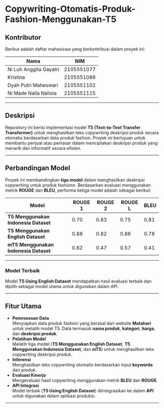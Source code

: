 # **Copywriting-Otomatis-Produk-Fashion-Menggunakan-T5**
## **Kontributor**

Berikut adalah daftar mahasiswa yang berkontribusi dalam proyek ini:

| Nama                   | NIM        |
| ---------------------- | ---------- |
| Ni Luh Anggita Gayatri | 2105551077 |
| Kristina               | 2105551088 |
| Dyah Putri Maheswari   | 2105551102 |
| Ni Made Naila Nalista  | 2105551115 |

---

## **Deskripsi**

Repository ini berisi implementasi model **T5 (Text-to-Text Transfer Transformer)** untuk menghasilkan teks copywriting deskripsi produk secara otomatis berdasarkan data produk fashion. Proyek ini bertujuan untuk membantu penjual atau pemasar dalam menciptakan deskripsi produk yang menarik dan informatif secara efisien.

---

## **Perbandingan Model**

Proyek ini membandingkan **tiga model** dalam menghasilkan deskripsi copywriting untuk produk fashionn. Berdasarkan evaluasi menggunakan metrik **ROUGE** dan **BLEU**, performa ketiga model adalah sebagai berikut:

| Model                     | ROUGE 1 | ROUGE 2 | ROUGE L | BLEU  |
|---------------------------|---------|---------|---------|-------|
| **T5 Menggunakan Indonesia Dataset**  | 0.70    | 0.83    | 0.75    | 0.81  |
| **T5 Menggunakan English Dataset**    | 0.88    | 0.82    | 0.86    | 0.78  |
| **mT5 Menggunakan Indonesia Dataset** | 0.62    | 0.47    | 0.57    | 0.41  |

---

### **Model Terbaik**  
Model **T5 Using English Dataset** mendapatkan hasil evaluasi terbaik dan dipilih sebagai model utama untuk digunakan dalam API.

---

## **Fitur Utama**

- **Pemrosesan Data**  
   Menyiapkan data produk fashion yang berasal dari website **Matahari** untuk melatih model T5. Data termasuk **nama produk**, **kategori**, **harga**, dan **deskripsi produk**.  
- **Pelatihan Model**  
   Melatih tiga model (**T5 Menggunakan English Dataset**, **T5 Menggunakan Indonesia Dataset**, dan **mT5**) untuk menghasilkan teks copywriting deskripsi produk.  
- **Inferensi**  
   Menghasilkan teks copywriting otomatis berdasarkan input **keywords** dari produk.  
- **Evaluasi Kinerja**  
   Mengevaluasi hasil copywriting menggunakan metrik **BLEU** dan **ROUGE**.  
- **API Integrasi**  
   Model terbaik (**T5 Using English Dataset**) diintegrasikan ke dalam **API** untuk digunakan dalam aplikasi produksi.

---

